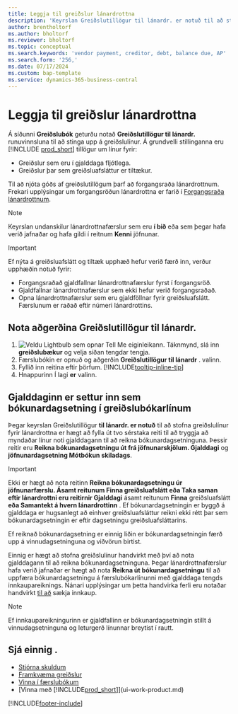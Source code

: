 ```yaml
---
title: Leggja til greiðslur lánardrottna
description: 'Keyrslan Greiðslutillögur til lánardr. er notuð til að stofna greiðslulínur fyrir lánardrottna, byggt á gjalddögum og greiðsluafslætti.'
author: brentholtorf
ms.author: bholtorf
ms.reviewer: bholtorf
ms.topic: conceptual
ms.search.keywords: 'vendor payment, creditor, debt, balance due, AP'
ms.search.form: '256,'
ms.date: 07/17/2024
ms.custom: bap-template
ms.service: dynamics-365-business-central
---
```


# <a name="suggest-vendor-payments"></a>Leggja til greiðslur lánardrottna

Á síðunni **Greiðslubók** geturðu notað **Greiðslutillögur til lánardr.** runuvinnsluna til að stinga upp á greiðslulínur. Á grundvelli stillinganna eru [!INCLUDE [prod_short](includes/prod_short.md)]  tillögur um línur fyrir:

- Greiðslur sem eru í gjalddaga fljótlega.
- Greiðslur þar sem greiðsluafsláttur er tiltækur.

Til að njóta góðs af greiðslutillögum þarf að forgangsraða lánardrottnum. Frekari upplýsingar um forgangsröðun lánardrottna er farið í [Forgangsraða lánardrottnum](purchasing-how-prioritize-vendors.md).  

> [!NOTE]  
> Keyrslan undanskilur lánardrottnafærslur sem eru **í bið** eða sem þegar hafa verið jafnaðar og hafa gildi í reitnum **Kenni** jöfnunar.  

> [!IMPORTANT]  
> Ef nýta á greiðsluafslátt og tiltæk upphæð hefur verið færð inn, verður upphæðin notuð fyrir:  
>
> * Forgangsraðað gjaldfallnar lánardrottnafærslur fyrst í forgangsröð.
> * Gjaldfallnar lánardrottnafærslur sem ekki hefur verið forgangsraðað.  
> * Opna lánardrottnafærslur sem eru gjaldföllnar fyrir greiðsluafslátt. Færslunum er raðað eftir númeri lánardrottins.  

## <a name="use-the-suggest-vendor-payments-action"></a>Nota aðgerðina Greiðslutillögur til lánardr.

1.  ![Veldu Lightbulb sem opnar Tell Me eiginleikann.](media/ui-search/search_small.png "Segðu mér hvað þú vilt gera") Táknmynd, slá inn **greiðslubækur** og velja síðan tengdar tengja.  
2. Færslubókin er opnuð og aðgerðin **Greiðslutillögur til lánardr** . valinn.  
3. Fyllið inn reitina eftir þörfum. [!INCLUDE[tooltip-inline-tip](includes/tooltip-inline-tip_md.md)]  
4. Hnappurinn Í lagi **er** valinn.  

## <a name="insert-the-due-date-as-posting-date-on-payment-journal-lines"></a>Gjalddaginn er settur inn sem bókunardagsetning í greiðslubókarlínum

Þegar keyrslan Greiðslutillögur **til lánardr. er notuð** til að stofna greiðslulínur fyrir lánardrottna er hægt að fylla út tvo sérstaka reiti til að tryggja að myndaðar línur noti gjalddagann til að reikna bókunardagsetninguna. Þessir reitir eru **Reikna bókunardagsetningu út frá jöfnunarskjölum. Gjalddagi** og **jöfnunardagsetning Mótbókun skiladags**.  

> [!IMPORTANT]  
> Ekki er hægt að nota reitinn **Reikna bókunardagsetningu úr jöfnunarfærslu. Ásamt reitunum Finna greiðsluafslátt eða Taka saman eftir lánardrottni eru reitirnir Gjalddagi** ásamt reitunum **Finna** greiðsluafslátt **eða Samantekt á hvern lánardrottinn** . Ef bókunardagsetningin er byggð á gjalddaga er hugsanlegt að einhver greiðsluafsláttur reikni ekki rétt þar sem bókunardagsetningin er eftir dagsetningu greiðsluafsláttarins.  

Ef reiknað bókunardagsetning er einnig liðin er bókunardagsetningin færð upp á vinnudagsetninguna og viðvörun birtist.  

Einnig er hægt að stofna greiðslulínur handvirkt með því að nota gjalddagann til að reikna bókunardagsetninguna. Þegar lánardrottnafærslur hafa verið jafnaðar er hægt að nota **Reikna út bókunardagsetningu** til að uppfæra bókunardagsetningu á færslubókarlínunni með gjalddaga tengds innkaupareiknings. Nánari upplýsingar um þetta handvirka ferli eru notaðar handvirkt [til að](payables-how-apply-purchase-transactions-manually.md) sækja innkaup.  

> [!NOTE]  
> Ef innkaupareikningurinn er gjaldfallinn er bókunardagsetningin stillt á vinnudagsetninguna og leturgerð línunnar breytist í rautt.  

## <a name="see-also"></a>Sjá einnig .

- [Stjórna skuldum](payables-manage-payables.md)  
- [Framkvæma greiðslur](payables-make-payments.md)  
- [Vinna í færslubókum](ui-work-general-journals.md)  
- [Vinna með [!INCLUDE[prod_short](includes/prod_short.md)]](ui-work-product.md)  

[!INCLUDE[footer-include](includes/footer-banner.md)]
